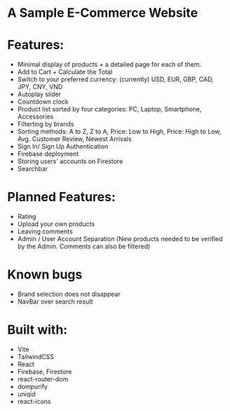 # A Sample E-Commerce Website

# Features:
- Minimal display of products + a detailed page for each of them.
- Add to Cart + Calculate the Total
- Switch to your preferred currency: (currently) USD, EUR, GBP, CAD, JPY, CNY, VND
- Autoplay slider
- Countdown clock
- Product list sorted by four categories: PC, Laptop, Smartphone, Accessories
- Filterting by brands
- Sorting methods: A to Z, Z to A, Price: Low to High, Price: High to Low, Avg. Customer Review, Newest Arrivals
- Sign In/ Sign Up Authentication
- Firebase deployment
- Storing users' accounts on Firestore
- Searchbar

# Planned Features:
- Rating
- Upload your own products
- Leaving comments
- Admin / User Account Separation (New products needed to be verified by the Admin. Comments can also be filtered)

# Known bugs
- Brand selection does not disappear
- NavBar over search result

# Built with: 
- Vite
- TailwindCSS
- React
- Firebase, Firestore
- react-router-dom
- dompurify
- uniqid
- react-icons
